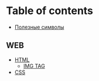 # Table of contents

* [Полезные символы](README.md)

## WEB

* [HTML](web/untitled/README.md)
  * [IMG TAG](web/untitled/img-tag.md)
* [CSS](web/css.md)

